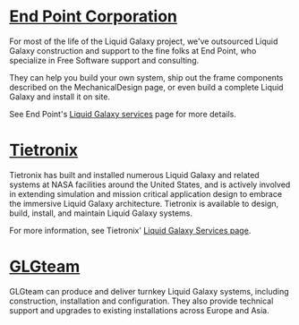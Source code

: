# [End Point Corporation](http://www.endpoint.com/services/liquid_galaxy) #

For most of the life of the Liquid Galaxy project, we've outsourced Liquid Galaxy construction and support to the fine folks at End Point, who specialize in Free Software support and consulting.

They can help you build your own system, ship out the frame components described on the MechanicalDesign page, or even build a complete Liquid Galaxy and install it on site.

See End Point's [Liquid Galaxy services](http://www.endpoint.com/services/liquid_galaxy) page for more details.<br />

# [Tietronix](http://tietronix.com/liquid-galaxy) #

Tietronix has built and installed numerous Liquid Galaxy and related systems at NASA facilities around the United States, and is actively involved in extending simulation and mission critical application design to embrace the immersive Liquid Galaxy architecture.  Tietronix is available to design, build, install, and maintain Liquid Galaxy systems.

For more information, see Tietronix' [Liquid Galaxy Services page](http://tietronix.com/liquid-galaxy).

# [GLGteam](http://www.glgteam.com/) #

GLGteam can produce and deliver turnkey Liquid Galaxy systems, including construction, installation and configuration.
They also provide technical support and upgrades to existing installations across Europe and Asia.